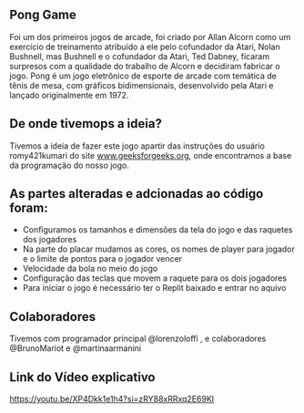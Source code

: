 ## Pong Game
Foi um dos primeiros jogos de arcade, foi criado por Allan Alcorn como um exercício de treinamento atribuído a ele pelo cofundador da Atari, Nolan Bushnell, mas Bushnell e o cofundador da Atari, Ted Dabney, ficaram surpresos com a qualidade do trabalho de Alcorn e decidiram fabricar o jogo. Pong é um jogo eletrônico de esporte de arcade com temática de tênis de mesa, com gráficos bidimensionais, desenvolvido pela Atari e lançado originalmente em 1972.

## De onde tivemops a ideia?
Tivemos a ideia de fazer este jogo apartir das instruções do usuário romy421kumari do site www.geeksforgeeks.org, onde encontramos a base da programação do nosso jogo.

## As partes alteradas e adcionadas ao código foram:
- Configuramos os tamanhos e dimensões da tela do jogo e das raquetes dos jogadores
- Na parte do placar mudamos as cores, os nomes de player para jogador e o limite de pontos para o jogador vencer
- Velocidade da bola no meio do jogo
- Configuração das teclas que movem a raquete para os dois jogadores
- Para iniciar o jogo é necessário ter o Replit baixado e entrar no aquivo

## Colaboradores
Tivemos com programador principal @lorenzoloffi , e colaboradores @BrunoMariot e @martinaarmanini

## Link do Vídeo explicativo
https://youtu.be/XP4Dkk1e1h4?si=zRY88xRRxq2E69KI
